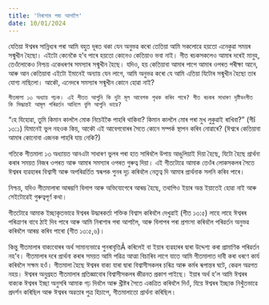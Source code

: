 ```yaml
---
title: 'নিৰাশাৰ পৰা আশালৈ'
date: 10/01/2024
---
```


যেতিয়া ঈশ্বৰৰ সান্নিধ্যৰ পৰা আমি বহুত দূৰত থকা যেন অনুভৱ কৰো তেতিয়া আমি সকলোৱে হয়তো এনেকুৱা সময়ৰ সন্মুখীন হৈছো। এইটো কেনেকৈ হ’ব পাৰে হয়তো কোনেও কেতিয়াও ভবা নাই। গীত ৰচকসকলেও আমাৰ দৰেই মানুহ, তেওঁলোকেও নিশ্চয় একেধৰণৰ সমস্যাৰ সন্মুখীন হৈছে। যদিও, হয় কেতিয়াবা আমাৰ পাপে আমাৰ ওপৰত পৰীক্ষা আনে, আৰু আন কেতিয়াবা এইটো ইমানেই অন্যায় যেন লাগে, আমি অনুভৱ কৰো যে আমি এতিয়া যিটোৰ সন্মুখীন হৈছো তাৰ যোগ্য নাছিলো। আকৌ, এনেদৰে সমস্যাৰ সন্মুখীন কোনে হোৱা নাই?

`গীতমালা ১৩ অধ্যায় পঢ়ক। এই গীতত আপুনি কি দুটা মূল আবেগক পৃথক কৰিব পাৰে? গীত ৰচকৰ সাধাৰণ দৃষ্টিভংগীত কি সিদ্ধান্তই আমূল পৰিৱৰ্তন আনিলে বুলি আপুনি ভাৱে?`

“হে যিহোৱা, তুমি কিমান কাললৈ মোক নিচেইকৈ পাহৰি থাকিবা? কিমান কাললৈ মোৰ পৰা মুখ লুকুৱাই ৰাখিবা?” (গীî ১৩:১) যিমানেই ভুল নহওক কিয়, আকৌ এই আবেগবোৰৰ সৈতে কোনে সম্পৰ্ক স্থাপন কৰিব নোৱাৰে? (ঈশ্বৰে কেতিয়াবা আমাৰ কোনোবা এজনক পাহৰি যায় নেকি?)

গতিকে গীতমালা ১৩ অধ্যায়ত আনএটা সাধাৰণ ভুলৰ পৰা হাত সাৰিবলৈ উপায় আঙুলিয়াই দিয়া হৈছে, যিটো হৈছে প্ৰাৰ্থনা কৰাৰ সময়ত নিজৰ ওপৰত আৰু আমাৰ সমস্যাৰ ওপৰত গুৰুত্ব দিয়া। এই গীতটোৱে আমাক তেওঁৰ লোকসকলৰ সৈতে ঈশ্বৰৰ ব্যৱহাৰৰ বিশ্বাসী আৰু অপৰিৱৰ্তিত স্বৰূপক পুনৰ দৃঢ় কৰিবলৈ নেতৃত্ব দি আমাৰ প্ৰাৰ্থনাক সলনি কৰিব পাৰে।

নিশ্চয়, যদিও গীতমালাৰা আৰম্ভণি বিলাপ আৰু অভিযোগেৰে আৰম্ভ হৈছে, তথাপিও ইয়াৰ অন্ত ইয়াতেই হোৱা নাই আৰু সেইটোৱেই গুৰুত্বপূৰ্ণ কথা।

গীতটোৱে আমাক ইচ্ছাকৃতভাৱে ঈশ্বৰৰ উদ্ধাৰকৰ্তা শক্তিক বিশ্বাস কৰিবলৈ দেখুৱাই (গীত ১৩:৫) লাহে লাহে ঈশ্বৰৰ পৰিত্ৰাণৰ বাবে ঠাই দিব পাৰে আৰু আমি নিৰাশাৰ পৰা আশালৈ, আৰু বিলাপৰ পৰা প্ৰশংসা কৰিবলৈ পৰিৱৰ্তন অনুভৱ কৰিবলৈ আৰম্ভ কৰিব পাৰো (গীত ১৩:৫,৬)।

কিন্তু গীতমালাৰ বাক্যবোৰৰ অৰ্থ সামান্যভাৱে পুনৰাবৃত্তিÃ কৰিলেই বা ইয়াৰ ব্যৱহাৰৰ দ্বাৰা উদ্দেশ্য কৰা প্ৰামাণিক পৰিৱৰ্তন নহ’ব। গীতমালাৰ দৰে প্ৰাৰ্থনা কৰাৰ সময়ত আমি পৱিত্ৰ আত্মা বিচাৰিব লাগে যাতে আমি গীতমালাত দাবী কৰা ধৰণে কাৰ্য কৰিবলৈ সক্ষম হওঁ। গীতমালা হৈছে ঈশ্বৰৰ বাক্য যাৰা দ্বাৰা বিশ্বাসীসকলৰ চৰিত্ৰ আৰু কৰ্মৰ ৰূপান্তৰ ঘটে, কেৱল অৱগত নহয়। ঈশ্বৰৰ অনুগ্ৰহত গীতমালাৰ প্ৰতিজ্ঞাবোৰ বিশ্বাসীসকলৰ জীৱনত প্ৰকাশ পাইছে। ইয়াৰ অৰ্থ হ’ল আমি ঈশ্বৰৰ বাক্যক ঈশ্বৰৰ ইচ্ছা অনুসৰি আমাক গঢ় দিবলৈ আৰু খ্ৰীষ্টৰ সৈতে একত্ৰিত কৰিবলৈ দিওঁ, যিয়ে ঈশ্বৰৰ ইচ্ছাক নিখুঁতভাৱে প্ৰদৰ্শন কৰিছিল আৰু ঈশ্বৰৰ অৱতাৰ পুত্ৰ হিচাপে, গীতমালাতো প্ৰাৰ্থনা কৰিছিল।